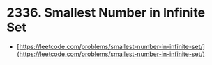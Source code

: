 # 2336. Smallest Number in Infinite Set

- [https://leetcode.com/problems/smallest-number-in-infinite-set/](https://leetcode.com/problems/smallest-number-in-infinite-set/)
